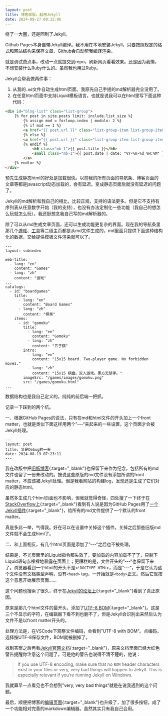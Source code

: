 ```yaml
---
layout: post
title: 博客改版，起用Jekyll
date: 2024-09-27 00:32:06
---
```


绕了一大圈，还是回到了Jekyll。
<!--more-->

Github Pages本身自带Jekyll编译。我不用在本地安装Jekyll，只要按照规定的格式和网站结构来保存文章，Github会自动帮我编译渲染。

就是调试费点事，改动一点就提交到repo，刷新网页看看效果。还是因为我懒，不想安装什么Ruby什么的。虽然我也用过Ruby。

Jekyll会帮我做两件事：

1. 从我的`.md`文件自动生成html页面。我原先自己手搓的md解析器完全没用了。
2. 在任意html页面中支持Liquid模板语言，也就是说我可以在html里写下面这种代码：

```html
<div id="blog-list" class="list-group">
    {% for post in site.posts limit: include.list_size %}
        {% assign mod = forloop.index | modulo: 2 %}
        {% if mod == 1 %}
        <a href="{{ post.url }}" class="list-group-item list-group-item-action list-group-item-primary">
        {% else %}
        <a href="{{ post.url }}" class="list-group-item list-group-item-action">
        {% endif %}
            <h6 class="mb-1">{{ post.title }}</h6>
            <small class="mb-1">{{ post.date | date: "%Y-%m-%d %H:%M" }}</small>
        </a>
    {% endfor %}
</div>
```

预先生成静态html的好处是加载很快。以前我的所有页面的导航条、博客页面的文章等都是javascript动态加载的，会有延迟。变成静态页面后就没有延迟的问题了。

Jekyll的md解析和我自己的相比，比较正规，支持的语法更多。但是它不支持有序列表从任意数字开始（我的支持），也没有办法定制化一些功能（我自己的想怎么玩就怎么玩）。我还挺想念我自己写的md解析器的。

除了可以从md生成文章页面，还可以生成功能更复杂的界面。现在我的导航条里那几个[游戏](/games/)、[工具](/tools/)等二级主页都是从md文件生成的，md里面只提供下面这种结构化的数据，交给提供模板文件渲染就可以了。

```
---
layout: subindex

web-title:
  - lang: "en"
    content: "Games"
  - lang: "zh"
    content: "游戏"
...
catalogs:
  - id: "boardgames"
    title:
      - lang: "en"
        content: "Board Games"
      - lang: "zh"
        content: "棋类"
    items:
      - id: "gomoku"
        title:
          - lang: "en"
            content: "Gomoku"
          - lang: "zh"
            content: "五子棋"
        intro:
          - lang: "en"
            content: "15x15 board. Two-player game. No forbidden moves."
          - lang: "zh"
            content: "15x15 棋盘。双人游戏。黑方无禁手。"
        imageSrc: "/games/images/gomoku.png"
        src: "/games/gomoku.html"
...
```

数据结构也是我自己定义的。纯纯的前后端一把抓。

记录一下踩到的两个坑。

一、根据GitHub Pages的说法，只有在md和html文件的开头加上一个front matter，也就是类似下面这样用两个”---“夹起来的一些设置，这个页面才会被Jekyll处理。
```
---
layout: post
title: 又是Debug的一天
date: 2024-08-19 07:23:11
---
```
我在改版中把[旧版博客](/blog/index-v1.html){:target="_blank"}也保留下来作为纪念，包括所有的md文件也留了一份未改动的。按说这些原版的md文件没有添加所谓的front matter，不应该被Jekyll处理。但是我看网站的构建log，发现还是生成了它们对应的静态html。

虽然多生成几个html页面也不影响，但我就觉得奇怪，四处搜了一下终于在[StackOverflow上](https://stackoverflow.com/questions/57441679/does-jekyll-process-files-with-no-front-matter){:target="_blank"}看到有人说是因为GitHub Pages用了[一个Jekyll插件](https://github.com/benbalter/jekyll-optional-front-matter){:target="_blank"}，给所有的md文件提供了一个默认的front matter。

真是多此一举，气得我。好在可以在设置中关掉这个插件。关掉之后那些旧版md文件就不会生成html了。

二、和上面相反，有几个html页面是添加了”---“之后也不被处理。

结果是，不光页面里的Liquid指令都失效了，要加载的内容加载不了了，只剩下Liquid语句赤裸裸地暴露在页面上；更糟糕的是，文件开头的”---“也保留下来了。浏览器看到一个html的开头不是`<!DOCTYPE HTML>`，而是”---“，于是它认为这个文件没有文档类型声明，没有`<head>` tag，一开始就是`<body>`正文。然后它就按这个意思开始展示页面……

这个问题也搜索了很久，终于在[Jekyll的论坛上](https://talk.jekyllrb.com/t/jekyll-not-processing-files/6429/10){:target="_blank"}看到了真正原因。

原来是那几个html文件的最开头，添加了[UTF-8 BOM](https://en.wikipedia.org/wiki/Byte_order_mark){:target="_blank"}。这是三个不显示的字符，在编辑器下看不到也删不了，但是Jekyll会识别出来然后认为文件不是以front matter开头的。

处理方法是，在VSCode下观察文件编码，会看到”UTF-8 with BOM“。点编码，选择按UTF-8保存文件，BOM就被删掉了。

找到答案之后再看[Jekyll官网文档](https://jekyllrb.com/docs/front-matter/){:target="_blank"}，原来文档里面已经大红色警告提醒你注意这个问题了。可是他的警告也说得不清不楚的，他说：

> If you use UTF-8 encoding, make sure that no `BOM` header characters exist in your files or very, very bad things will happen to Jekyll. This is especially relevant if you’re running Jekyll on Windows.

我就算早一点看见也不会想到”very, very bad things“就是在说我遇到的这个问题。

最后，顺便把博客的[编辑页面](/blog/editor.html){:target="_blank"}也升级了，加了很多按钮，成了一个功能相对完善的markdown编辑器。虽然其实只有我自己会用。